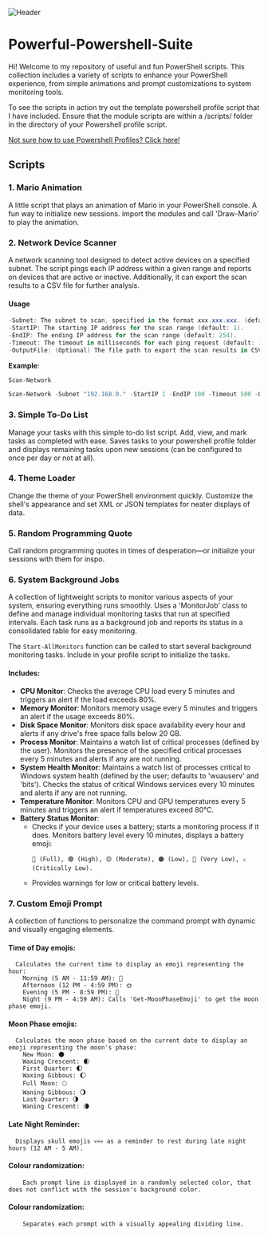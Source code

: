 ![Header](https://github.com/tlorien/Powerful-Powershell-Suite/blob/main/assets/img/2024-08-30%2010-30-30_1.gif)


# Powerful-Powershell-Suite

Hi! Welcome to my repository of useful and fun PowerShell scripts. This collection includes a variety of scripts to enhance your PowerShell experience, from simple animations and prompt customizations to system monitoring tools.

To see the scripts in action try out the template powershell profile script that I have included. Ensure that the module scripts are within a /scripts/ folder in the directory of your Powershell profile script.

[Not sure how to use Powershell Profiles? Click here!](https://www.techtarget.com/searchwindowsserver/tutorial/How-to-find-and-customize-your-PowerShell-profile)

## Scripts

### 1. Mario Animation
A little script that plays an animation of Mario in your PowerShell console. A fun way to initialize new sessions. import the modules and call 'Draw-Mario' to play the animation.

### 2. Network Device Scanner
A network scanning tool designed to detect active devices on a specified subnet. The script pings each IP address within a given range and reports on devices that are active or inactive. Additionally, it can export the scan results to a CSV file for further analysis.

  #### Usage
  ```powershell
  -Subnet: The subnet to scan, specified in the format xxx.xxx.xxx. (default: 192.168.1.).
  -StartIP: The starting IP address for the scan range (default: 1).
  -EndIP: The ending IP address for the scan range (default: 254).
  -Timeout: The timeout in milliseconds for each ping request (default: 1000 ms).
  -OutputFile: (Optional) The file path to export the scan results in CSV format.
  ```
  **Example**:
  ```powershell
  Scan-Network
  ```

  ```powershell
  Scan-Network -Subnet "192.168.0." -StartIP 1 -EndIP 100 -Timeout 500 -OutputFile "C:\NetworkScanResults.csv"
  ```

### 3. Simple To-Do List
Manage your tasks with this simple to-do list script. Add, view, and mark tasks as completed with ease. Saves tasks to your powershell profile folder and displays remaining tasks upon new sessions (can be configured to once per day or not at all).

### 4. Theme Loader
Change the theme of your PowerShell environment quickly. Customize the shell's appearance and set XML or JSON templates for neater displays of data.

### 5. Random Programming Quote
Call random programming quotes in times of desperation—or initialize your sessions with them for inspo.

### 6. System Background Jobs
A collection of lightweight scripts to monitor various aspects of your system, ensuring everything runs smoothly. Uses a 'MonitorJob' class to define and manage individual monitoring tasks that run at specified intervals. Each task runs as a background job and reports its status in a consolidated table for easy monitoring.

The `Start-AllMonitors` function can be called to start several background monitoring tasks. Include in your profile script to initialize the tasks.

#### Includes:

  - **CPU Monitor**: Checks the average CPU load every 5 minutes and triggers an alert if the load exceeds 80%.
  - **Memory Monitor**: Monitors memory usage every 5 minutes and triggers an alert if the usage exceeds 80%.
  - **Disk Space Monitor**: Monitors disk space availability every hour and alerts if any drive's free space falls below 20 GB.
  - **Process Monitor**: Maintains a watch list of critical processes (defined by the user). Monitors the presence of the specified critical processes every 5 minutes and alerts if any are not running.
  - **System Health Monitor**: Maintains a watch list of processes critical to Windows system health (defined by the user; defaults to 'wuauserv' and 'bits'). Checks the status of critical Windows services every 10 minutes and alerts if any are not running.
  - **Temperature Monitor**: Monitors CPU and GPU temperatures every 5 minutes and triggers an alert if temperatures exceed 80°C.
  - **Battery Status Monitor**:
    - Checks if your device uses a battery; starts a monitoring process if it does. Monitors battery level every 10 minutes, displays a battery emoji:
      ```
      🔋 (Full), 🟢 (High), 🟡 (Moderate), 🟠 (Low), 🔴 (Very Low), ⚠️ (Critically Low).
      
    - Provides warnings for low or critical battery levels.

### 7. Custom Emoji Prompt
A collection of functions to personalize the command prompt with dynamic and visually engaging elements.

  #### Time of Day emojis:
      Calculates the current time to display an emoji representing the hour:
        Morning (5 AM - 11:59 AM): 🌅
        Afternoon (12 PM - 4:59 PM): 🌞
        Evening (5 PM - 8:59 PM): 🌇
        Night (9 PM - 4:59 AM): Calls 'Get-MoonPhaseEmoji' to get the moon phase emoji.

  #### Moon Phase emojis:
      Calculates the moon phase based on the current date to display an emoji representing the moon's phase:
        New Moon: 🌑
        Waxing Crescent: 🌒
        First Quarter: 🌓
        Waxing Gibbous: 🌔
        Full Moon: 🌕
        Waning Gibbous: 🌖
        Last Quarter: 🌗
        Waning Crescent: 🌘
  #### Late Night Reminder:
      Displays skull emojis 💀💀💀 as a reminder to rest during late night hours (12 AM - 5 AM).

  #### Colour randomization:
        Each prompt line is displayed in a randomly selected color, that does not conflict with the session's background color.
  #### Colour randomization:
        Separates each prompt with a visually appealing dividing line.
    
